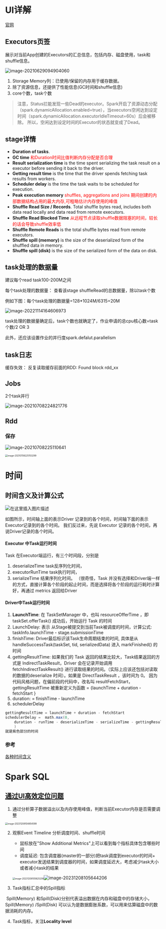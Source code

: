 # UI详解

[官网](https://spark.apache.org/docs/3.0.0-preview/web-ui.html#stage-detail)

## Executors页签

展示对当前App创建的Executors的汇总信息，包括内存、磁盘使用，task和shuffle信息。

![image-20210629094904060](https://piggo-picture.oss-cn-hangzhou.aliyuncs.com/image/image-20210629094904060.png)

1. Storage Memory列：已使用/保留的内存用于缓存数据。
2. 除了资源信息，还提供了性能信息(GC时间和shuffle信息)
3. core个数，task个数

> 注意，Status拦能发现一些Dead的executor。Spark开启了资源动态分配（spark.dynamicAllocation.enabled=true），当executors空闲达到设定时间（spark.dynamicAllocation.executorIdleTimeout=60s）后会被移除。
> 所以，空闲达到设定时间的Executor的状态就变成了Dead。



## stage详情

- **Duration of tasks**.
- **GC time**  <font color=red> 和Duration时间比值判断内存分配是否合理</font>
- **Result serialization time** is the time spent serializing the task result on a executor before sending it back to the driver.
- **Getting result time** is the time that the driver spends fetching task results from workers.
- **Scheduler delay** is the time the task waits to be scheduled for execution.
- **Peak execution memory** <font color=red>shuffles, aggregations and joins 期间创建的内部数据结构占用的最大内存,可粗略估计内存使用的峰值</font>
- **Shuffle Read Size / Records**. Total shuffle bytes read, includes both data read locally and data read from remote executors.
- **Shuffle Read Blocked Time** <font color=red>从远程节点读取shuffle数据阻塞的时间，较长的话会导致shuffle效率低</font>
- **Shuffle Remote Reads** is the total shuffle bytes read from remote executors.
- **Shuffle spill (memory)** is the size of the deserialized form of the shuffled data in memory.
- **Shuffle spill (disk)** is the size of the serialized form of the data on disk.

## task处理的数据量

建议每个read task100-200M之间

每个task处理的数据量： 查看该stage shuffleRead的总数据量，除以task个数

例如下图：每个task处理的数据量=128*1024M/6315=20M

![image-20221114164606973](https://piggo-picture.oss-cn-hangzhou.aliyuncs.com/image-20221114164606973.png)

task处理的数据量确定后，task个数也就确定了，作业申请的总cpu核心数=task个数/2 OR 3

此外，还应该设置作业的并行度spark.defalut.parallelism

## task日志

缓存失效： 反复读取缓存前面的RDD:  Found block rdd_xx



## Jobs

2个task并行

![image-20210708224821776](https://piggo-picture.oss-cn-hangzhou.aliyuncs.com/image/image-20210708224821776.png)

## Rdd

### 保存

![image-20210708225110641](https://piggo-picture.oss-cn-hangzhou.aliyuncs.com/image/image-20210708225110641.png)

<img src="https://piggo-picture.oss-cn-hangzhou.aliyuncs.com/image/image-20210708225153299.png" alt="image-20210708225153299" style="zoom:50%;" />

# 时间

## 时间含义及计算公式

![在这里插入图片描述](https://piggo-picture.oss-cn-hangzhou.aliyuncs.com/image4ba2b111182042988f8a60218afa0cda.jpg)

如图所示，时间轴上面的表示Driver 记录到的各个时间，时间轴下面的表示Executor记录到的各个时间。
我们反过来，先说 Executor 记录的各个时间，再说Driver记录的各个时间。

#### Executor 中Task运行时间
Task 在Executor端运行，有三个时间段，分别是 

1. deserializeTime  task反序列化时间，
2.  executorRunTime task执行时间，
3.  serializeTime  结果序列化时间。
   （很奇怪，Task 并没有选择和Driver端一样的方式，直接计算各个阶段的起止时间，而是选择将各个阶段的运行耗时计算好，再通过 metrics 返回给Driver



#### Driver中Task运行时间

1. **LaunchTime**: 在 TaskSetManager 中，也叫 resourceOfferTime ，即 taskSet.offerTask() 成功后，开始运行 Task 的时间
2. LaunchDelay: 表示 从Stage被提交到当前Task被调度的时间，计算公式: taskInfo.launchTime - stage.submissionTime
3. finishTime: Driver最后标识该Task生命周期结束的时间, 具体是从 handleSuccessTask(taskSet, tid, serializedData) 进入 markFinished() 的时间
4. gettingResultTime: 如果我们的 Task 返回的结果比较大，Task结果返回的方式是 IndirectTaskResult，Driver 会在记录开始调用 fetchIndirectTaskResult() 进行读取结果的时间。（实际上应该还包括对读取的数据的deserialize 时间）。如果是 DirectTaskResult ，该时间为 0。 因为代码风格问题，在偏前段的代码中，改名叫 resultFetchStart， gettingResultTime 被重新定义为函数 = {launchTime + duration - fetchStart }
5. duration: = finishTime - launchTime
6. schedulerDelay

```scala
gettingResultTime = launchTime + duration - fetchStart
schedulerDelay =  math.max(0, 
	duration - runTime - deserializeTime - serializeTime - gettingResultTime
	)
就是紫色部分的时间
```

### 参考

[各种时间含义](https://blog.csdn.net/wankunde/article/details/121403842)

# Spark SQL

## [通过UI高效定位问题](https://learn.lianglianglee.com/%E4%B8%93%E6%A0%8F/%E9%9B%B6%E5%9F%BA%E7%A1%80%E5%85%A5%E9%97%A8Spark/22%20Spark%20UI%EF%BC%88%E4%B8%8B%EF%BC%89%EF%BC%9A%E5%A6%82%E4%BD%95%E9%AB%98%E6%95%88%E5%9C%B0%E5%AE%9A%E4%BD%8D%E6%80%A7%E8%83%BD%E9%97%AE%E9%A2%98%EF%BC%9F.md)

1. 通过分析算子数据溢出以及内存使用峰值，判断当前Executor内存是否需要调整

<img src="https://piggo-picture.oss-cn-hangzhou.aliyuncs.com/image-20231208104854599.png" alt="image-20231208104854599" style="zoom:50%;" />



2. 观察Event Timeline 分析调度时间、shuffle时间

   - 鼠标放在"Show Additional Metrics"上可以看到每个指标具体包含哪些时间
   - 调度延迟:  包含调度器(master的一部分)把task调度到executor的时间+ executor发送结果到调度器的时间，如果调度延迟大，考虑减少task大小或者减小task的结果

   <img src="https://piggo-picture.oss-cn-hangzhou.aliyuncs.com/image-20231208105625206.png" alt="image-20231208105625206" style="zoom:50%;" />![image-20231208105644206](https://piggo-picture.oss-cn-hangzhou.aliyuncs.com/image-20231208105644206.png)

3. Task指标汇总中的Spill指标

​     Spill(Memory) 和Spill(Disk)分别代表溢出数据在内存和磁盘中的存储大小，Spill(Memory) /Spill(Disk) 可以认为是数据膨胀系数，可以用来估算磁盘中的数据消耗的内存。

4. Task指标，关注**Locality level**















